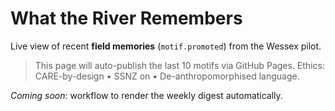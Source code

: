 # What the River Remembers

Live view of recent **field memories** (`motif.promoted`) from the Wessex pilot.

> This page will auto-publish the last 10 motifs via GitHub Pages.
> Ethics: CARE-by-design • SSNZ on • De-anthropomorphised language.

_Coming soon_: workflow to render the weekly digest automatically.
